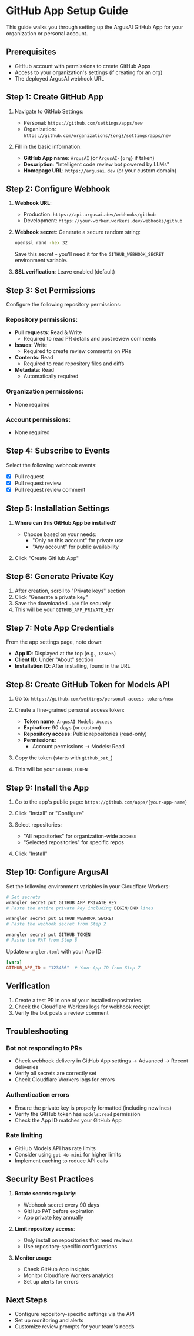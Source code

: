 # GitHub App Setup Guide

This guide walks you through setting up the ArgusAI GitHub App for your organization or personal account.

## Prerequisites

- GitHub account with permissions to create GitHub Apps
- Access to your organization's settings (if creating for an org)
- The deployed ArgusAI webhook URL

## Step 1: Create GitHub App

1. Navigate to GitHub Settings:
   - Personal: `https://github.com/settings/apps/new`
   - Organization: `https://github.com/organizations/{org}/settings/apps/new`

2. Fill in the basic information:
   - **GitHub App name**: `ArgusAI` (or `ArgusAI-{org}` if taken)
   - **Description**: "Intelligent code review bot powered by LLMs"
   - **Homepage URL**: `https://argusai.dev` (or your custom domain)

## Step 2: Configure Webhook

1. **Webhook URL**: 
   - Production: `https://api.argusai.dev/webhooks/github`
   - Development: `https://your-worker.workers.dev/webhooks/github`

2. **Webhook secret**: Generate a secure random string:
   ```bash
   openssl rand -hex 32
   ```
   Save this secret - you'll need it for the `GITHUB_WEBHOOK_SECRET` environment variable.

3. **SSL verification**: Leave enabled (default)

## Step 3: Set Permissions

Configure the following repository permissions:

### Repository permissions:
- **Pull requests**: Read & Write
  - Required to read PR details and post review comments
- **Issues**: Write
  - Required to create review comments on PRs
- **Contents**: Read
  - Required to read repository files and diffs
- **Metadata**: Read
  - Automatically required

### Organization permissions:
- None required

### Account permissions:
- None required

## Step 4: Subscribe to Events

Select the following webhook events:

- [x] Pull request
- [x] Pull request review
- [x] Pull request review comment

## Step 5: Installation Settings

1. **Where can this GitHub App be installed?**
   - Choose based on your needs:
     - "Only on this account" for private use
     - "Any account" for public availability

2. Click "Create GitHub App"

## Step 6: Generate Private Key

1. After creation, scroll to "Private keys" section
2. Click "Generate a private key"
3. Save the downloaded `.pem` file securely
4. This will be your `GITHUB_APP_PRIVATE_KEY`

## Step 7: Note App Credentials

From the app settings page, note down:
- **App ID**: Displayed at the top (e.g., `123456`)
- **Client ID**: Under "About" section
- **Installation ID**: After installing, found in the URL

## Step 8: Create GitHub Token for Models API

1. Go to: `https://github.com/settings/personal-access-tokens/new`
2. Create a fine-grained personal access token:
   - **Token name**: `ArgusAI Models Access`
   - **Expiration**: 90 days (or custom)
   - **Repository access**: Public repositories (read-only)
   - **Permissions**: 
     - Account permissions → Models: Read

3. Copy the token (starts with `github_pat_`)
4. This will be your `GITHUB_TOKEN`

## Step 9: Install the App

1. Go to the app's public page:
   `https://github.com/apps/{your-app-name}`

2. Click "Install" or "Configure"

3. Select repositories:
   - "All repositories" for organization-wide access
   - "Selected repositories" for specific repos

4. Click "Install"

## Step 10: Configure ArgusAI

Set the following environment variables in your Cloudflare Workers:

```bash
# Set secrets
wrangler secret put GITHUB_APP_PRIVATE_KEY
# Paste the entire private key including BEGIN/END lines

wrangler secret put GITHUB_WEBHOOK_SECRET
# Paste the webhook secret from Step 2

wrangler secret put GITHUB_TOKEN
# Paste the PAT from Step 8
```

Update `wrangler.toml` with your App ID:
```toml
[vars]
GITHUB_APP_ID = "123456"  # Your App ID from Step 7
```

## Verification

1. Create a test PR in one of your installed repositories
2. Check the Cloudflare Workers logs for webhook receipt
3. Verify the bot posts a review comment

## Troubleshooting

### Bot not responding to PRs
- Check webhook delivery in GitHub App settings → Advanced → Recent deliveries
- Verify all secrets are correctly set
- Check Cloudflare Workers logs for errors

### Authentication errors
- Ensure the private key is properly formatted (including newlines)
- Verify the GitHub token has `models:read` permission
- Check the App ID matches your GitHub App

### Rate limiting
- GitHub Models API has rate limits
- Consider using `gpt-4o-mini` for higher limits
- Implement caching to reduce API calls

## Security Best Practices

1. **Rotate secrets regularly**:
   - Webhook secret every 90 days
   - GitHub PAT before expiration
   - App private key annually

2. **Limit repository access**:
   - Only install on repositories that need reviews
   - Use repository-specific configurations

3. **Monitor usage**:
   - Check GitHub App insights
   - Monitor Cloudflare Workers analytics
   - Set up alerts for errors

## Next Steps

- Configure repository-specific settings via the API
- Set up monitoring and alerts
- Customize review prompts for your team's needs